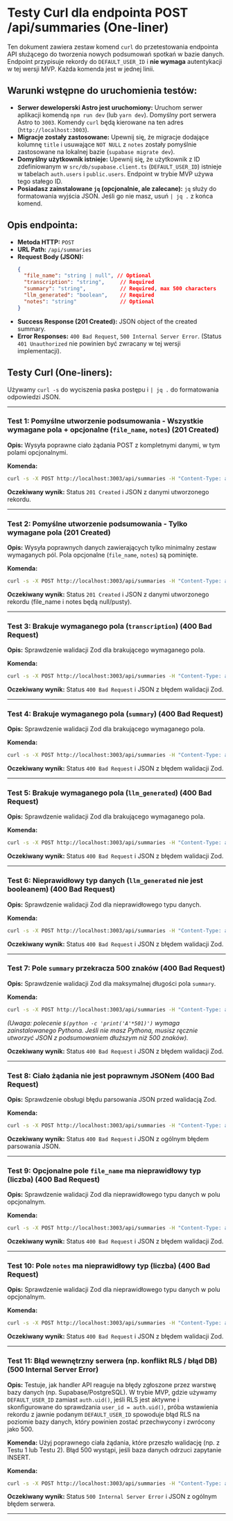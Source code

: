 # Testy Curl dla endpointa POST /api/summaries (One-liner)

Ten dokument zawiera zestaw komend `curl` do przetestowania endpointa API służącego do tworzenia nowych podsumowań spotkań w bazie danych. Endpoint przypisuje rekordy do `DEFAULT_USER_ID` i **nie wymaga** autentykacji w tej wersji MVP. Każda komenda jest w jednej linii.

## Warunki wstępne do uruchomienia testów:

*   **Serwer deweloperski Astro jest uruchomiony:** Uruchom serwer aplikacji komendą `npm run dev` (lub `yarn dev`). Domyślny port serwera Astro to `3003`. Komendy `curl` będą kierowane na ten adres (`http://localhost:3003`).
*   **Migracje zostały zastosowane:** Upewnij się, że migracje dodające kolumnę `title` i usuwające `NOT NULL` z `notes` zostały pomyślnie zastosowane na lokalnej bazie (`supabase migrate dev`).
*   **Domyślny użytkownik istnieje:** Upewnij się, że użytkownik z ID zdefiniowanym w `src/db/supabase.client.ts` (`DEFAULT_USER_ID`) istnieje w tabelach `auth.users` i `public.users`. Endpoint w trybie MVP używa tego stałego ID.
*   **Posiadasz zainstalowane `jq` (opcjonalnie, ale zalecane):** `jq` służy do formatowania wyjścia JSON. Jeśli go nie masz, usuń `| jq .` z końca komend.

## Opis endpointa:

*   **Metoda HTTP:** `POST`
*   **URL Path:** `/api/summaries`
*   **Request Body (JSON):**
    ```json
    {
      "file_name": "string | null", // Optional
      "transcription": "string",     // Required
      "summary": "string",           // Required, max 500 characters
      "llm_generated": "boolean",    // Required
      "notes": "string"              // Optional
    }
    ```
*   **Success Response (201 Created):** JSON object of the created summary.
*   **Error Responses:** `400 Bad Request`, `500 Internal Server Error`. (Status `401 Unauthorized` nie powinien być zwracany w tej wersji implementacji).

## Testy Curl (One-liners):

Używamy `curl -s` do wyciszenia paska postępu i `| jq .` do formatowania odpowiedzi JSON.

---

### Test 1: Pomyślne utworzenie podsumowania - Wszystkie wymagane pola + opcjonalne (`file_name`, `notes`) (201 Created)

**Opis:** Wysyła poprawne ciało żądania POST z kompletnymi danymi, w tym polami opcjonalnymi.

**Komenda:**
```bash
curl -s -X POST http://localhost:3003/api/summaries -H "Content-Type: application/json" -d '{"file_name":"Spotkanie Projektowe Q3.txt","transcription":"Pełna transkrypcja ze spotkania zespołu z polskimi znakami: ąęłóźżćńś.","summary":"Omówiono postępy w projekcie Q3. Zidentyfikowano kluczowe zadania na następny tydzień. Podjęto decyzję o wdrożeniu nowego modułu do końca miesiąca.","llm_generated":true,"notes":"Ważne punkty do zapamiętania: decyzja o module, zadania dla zespołu."}' | jq .
```

**Oczekiwany wynik:** Status `201 Created` i JSON z danymi utworzonego rekordu.

---

### Test 2: Pomyślne utworzenie podsumowania - Tylko wymagane pola (201 Created)

**Opis:** Wysyła poprawnych danych zawierających tylko minimalny zestaw wymaganych pól. Pola opcjonalne (`file_name`, `notes`) są pominięte.

**Komenda:**
```bash
curl -s -X POST http://localhost:3003/api/summaries -H "Content-Type: application/json" -d '{"transcription":"Krótka transkrypcja testowa z polskimi znakami.","summary":"Krótkie podsumowanie testowe.","llm_generated":false}' | jq .
```

**Oczekiwany wynik:** Status `201 Created` i JSON z danymi utworzonego rekordu (file_name i notes będą null/pusty).

---

### Test 3: Brakuje wymaganego pola (`transcription`) (400 Bad Request)

**Opis:** Sprawdzenie walidacji Zod dla brakującego wymaganego pola.

**Komenda:**
```bash
curl -s -X POST http://localhost:3003/api/summaries -H "Content-Type: application/json" -d '{"summary":"Podsumowanie bez transkrypcji.","llm_generated":true}' | jq .
```

**Oczekiwany wynik:** Status `400 Bad Request` i JSON z błędem walidacji Zod.

---

### Test 4: Brakuje wymaganego pola (`summary`) (400 Bad Request)

**Opis:** Sprawdzenie walidacji Zod dla brakującego wymaganego pola.

**Komenda:**
```bash
curl -s -X POST http://localhost:3003/api/summaries -H "Content-Type: application/json" -d '{"transcription":"Transkrypcja bez podsumowania.","llm_generated":false}' | jq .
```

**Oczekiwany wynik:** Status `400 Bad Request` i JSON z błędem walidacji Zod.

---

### Test 5: Brakuje wymaganego pola (`llm_generated`) (400 Bad Request)

**Opis:** Sprawdzenie walidacji Zod dla brakującego wymaganego pola.

**Komenda:**
```bash
curl -s -X POST http://localhost:3003/api/summaries -H "Content-Type: application/json" -d '{"transcription":"Transkrypcja.","summary":"Podsumowanie."}' | jq .
```

**Oczekiwany wynik:** Status `400 Bad Request` i JSON z błędem walidacji Zod.

---

### Test 6: Nieprawidłowy typ danych (`llm_generated` nie jest booleanem) (400 Bad Request)

**Opis:** Sprawdzenie walidacji Zod dla nieprawidłowego typu danych.

**Komenda:**
```bash
curl -s -X POST http://localhost:3003/api/summaries -H "Content-Type: application/json" -d '{"transcription":"Transkrypcja.","summary":"Podsumowanie.","llm_generated":"prawda"}' | jq .
```

**Oczekiwany wynik:** Status `400 Bad Request` i JSON z błędem walidacji Zod.

---

### Test 7: Pole `summary` przekracza 500 znaków (400 Bad Request)

**Opis:** Sprawdzenie walidacji Zod dla maksymalnej długości pola `summary`.

**Komenda:**
```bash
curl -s -X POST http://localhost:3003/api/summaries -H "Content-Type: application/json" -d '{"transcription":"Transkrypcja.","summary":"'"$(python -c 'print('A'*501)')"'","llm_generated":true}' | jq .
```
*(Uwaga: polecenie `$(python -c 'print('A'*501)')` wymaga zainstalowanego Pythona. Jeśli nie masz Pythona, musisz ręcznie utworzyć JSON z podsumowaniem dłuższym niż 500 znaków).*

**Oczekiwany wynik:** Status `400 Bad Request` i JSON z błędem walidacji Zod.

---

### Test 8: Ciało żądania nie jest poprawnym JSONem (400 Bad Request)

**Opis:** Sprawdzenie obsługi błędu parsowania JSON przed walidacją Zod.

**Komenda:**
```bash
curl -s -X POST http://localhost:3003/api/summaries -H "Content-Type: application/json" -d '{"transcription": "...", "summary": "...", "llm_generated": true' | jq .
```

**Oczekiwany wynik:** Status `400 Bad Request` i JSON z ogólnym błędem parsowania JSON.

---

### Test 9: Opcjonalne pole `file_name` ma nieprawidłowy typ (liczba) (400 Bad Request)

**Opis:** Sprawdzenie walidacji Zod dla nieprawidłowego typu danych w polu opcjonalnym.

**Komenda:**
```bash
curl -s -X POST http://localhost:3003/api/summaries -H "Content-Type: application/json" -d '{"transcription":"...","summary":"Krótkie podsumowanie.","llm_generated":true,"file_name":123}' | jq .
```

**Oczekiwany wynik:** Status `400 Bad Request` i JSON z błędem walidacji Zod.

---

### Test 10: Pole `notes` ma nieprawidłowy typ (liczba) (400 Bad Request)

**Opis:** Sprawdzenie walidacji Zod dla nieprawidłowego typu danych w polu opcjonalnym.

**Komenda:**
```bash
curl -s -X POST http://localhost:3003/api/summaries -H "Content-Type: application/json" -d '{"transcription":"...","summary":"Krótkie podsumowanie.","llm_generated":true,"notes":456}' | jq .
```

**Oczekiwany wynik:** Status `400 Bad Request` i JSON z błędem walidacji Zod.

---

### Test 11: Błąd wewnętrzny serwera (np. konflikt RLS / błąd DB) (500 Internal Server Error)

**Opis:** Testuje, jak handler API reaguje na błędy zgłoszone przez warstwę bazy danych (np. Supabase/PostgreSQL). W trybie MVP, gdzie używamy `DEFAULT_USER_ID` zamiast `auth.uid()`, jeśli RLS jest aktywne i skonfigurowane do sprawdzania `user_id = auth.uid()`, próba wstawienia rekordu z jawnie podanym `DEFAULT_USER_ID` spowoduje błąd RLS na poziomie bazy danych, który powinien zostać przechwycony i zwrócony jako 500.

**Komenda:** Użyj poprawnego ciała żądania, które przeszło walidację (np. z Testu 1 lub Testu 2). Błąd 500 wystąpi, jeśli baza danych odrzuci zapytanie INSERT.

**Komenda:**
```bash
curl -s -X POST http://localhost:3003/api/summaries -H "Content-Type: application/json" -d '{"transcription":"Test transkrypcji dla błędu DB.","summary":"Testowe podsumowanie dla błędu DB.","llm_generated":true}' | jq .
```

**Oczekiwany wynik:** Status `500 Internal Server Error` i JSON z ogólnym błędem serwera.

---
